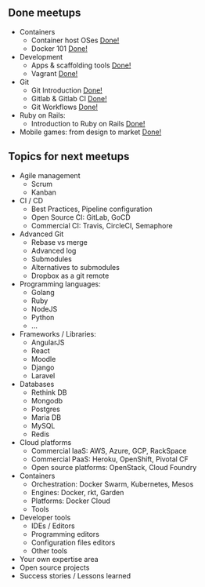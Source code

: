 ## Done meetups

* Containers
  * Container host OSes [Done!](http://www.meetup.com/Tarragona-Developers-Meetup/events/228972741/)
  * Docker 101 [Done!](http://www.meetup.com/Tarragona-Developers-Meetup/events/228350522/)
* Development
  * Apps & scaffolding tools [Done!](http://www.meetup.com/Tarragona-Developers-Meetup/events/228972741/)
  * Vagrant [Done!](http://www.meetup.com/Tarragona-Developers-Meetup/events/228350522/)
* Git
  * Git Introduction [Done!](http://www.meetup.com/Tarragona-Developers-Meetup/events/229781981/)
  * Gitlab & Gitlab CI [Done!](http://www.meetup.com/Tarragona-Developers-Meetup/events/229781981/)
  * Git Workflows [Done!](http://www.meetup.com/Tarragona-Developers-Meetup/events/229781981/)
* Ruby on Rails:
  * Introduction to Ruby on Rails [Done!](http://www.meetup.com/Tarragona-Developers-Meetup/events/230835954/)
* Mobile games: from design to market [Done!](http://www.meetup.com/Tarragona-Developers-Meetup/events/228972741/)


## Topics for next meetups

* Agile management
  * Scrum
  * Kanban
* CI / CD
  * Best Practices, Pipeline configuration
  * Open Source CI: GitLab, GoCD
  * Commercial CI: Travis, CircleCI, Semaphore
* Advanced Git
  * Rebase vs merge
  * Advanced log
  * Submodules
  * Alternatives to submodules
  * Dropbox as a git remote
* Programming languages:
  * Golang
  * Ruby
  * NodeJS
  * Python
  * ...
* Frameworks / Libraries:
  * AngularJS
  * React
  * Moodle
  * Django
  * Laravel
* Databases
  * Rethink DB
  * Mongodb
  * Postgres
  * Maria DB
  * MySQL
  * Redis
* Cloud platforms
  * Commercial IaaS: AWS, Azure, GCP, RackSpace
  * Commercial PaaS: Heroku, OpenShift, Pivotal CF
  * Open source platforms: OpenStack, Cloud Foundry
* Containers
  * Orchestration: Docker Swarm, Kubernetes, Mesos
  * Engines: Docker, rkt, Garden
  * Platforms: Docker Cloud
  * Tools
* Developer tools
  * IDEs / Editors
  * Programming editors
  * Configuration files editors
  * Other tools
* Your own expertise area
* Open source projects
* Success stories / Lessons learned
